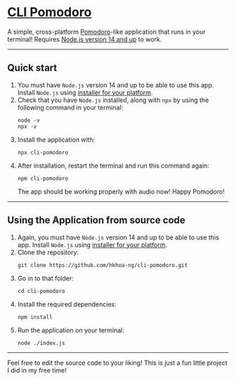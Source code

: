 # [CLI Pomodoro](https://www.npmjs.com/package/cli-pomodoro)

A simple,  cross-platform [Pomodoro](https://en.wikipedia.org/wiki/Pomodoro_Technique)-like application that runs in your terminal! Requires [Node.js version 14 and up](https://nodejs.org/en/) to work.

---
## Quick start

1. You must have `Node.js` version 14 and up to be able to use this app. Install `Node.js` using [installer for your platform](https://nodejs.org/en/download/).
2. Check that you have `Node.js` installed, along with `npx` by using the following command in your terminal:
    ```
    node -v
    npx -v
    ```
3. Install the application with:
    ```
    npx cli-pomodoro
    ```
4. After installation, restart the terminal and run this command again:
    ```
    npm cli-pomodoro
    ```
    The app should be working properly with audio now! Happy Pomodoro!

---
## Using the Application from source code
1. Again, you must have `Node.js` version 14 and up to be able to use this app. Install `Node.js` using [installer for your platform](https://nodejs.org/en/download/).
2. Clone the repository:
    ```
    git clone https://github.com/hkhoa-ng/cli-pomodoro.git
    ```
3. Go in to that folder:
    ```
    cd cli-pomodoro
    ```
4. Install the required dependencies:
   ```
   npm install
   ```
5. Run the application on your terminal:
   ```
   node ./index.js
   ```
---
Feel free to edit the source code to your liking! This is just a fun little project I did in my free time!
